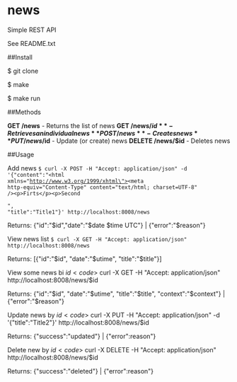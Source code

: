 # news
Simple REST API

See README.txt

##Install

$ git clone

$ make

$ make run

##Methods

**GET /news** - Returns the list of news
**GET /news/$id** - Retrieves an individual news
**POST /news** - Creates news
**PUT /news/$id** - Update (or create) news
**DELETE /news/$id** - Deletes news


##Usage

Add news
<code>$ curl -X POST -H "Accept: application/json" -d '{"content":"<!DOCTYPE html PUBLIC \"-//W3C//DTD XHTML 1.0 Transitional//EN\" \"http://www.w3.org/TR/xhtml1/DTD/xhtml1-transitional.dtd\"><html xmlns=\"http://www.w3.org/1999/xhtml\"><head><meta http-equiv=\"Content-Type\" content=\"text/html; charset=UTF-8\" /><title>Apache2 Debian Default Page: It works</title></head><body>\<p>Firts\</p>\<p>Second</p></body></html>", "title":"Title1"}' http://localhost:8008/news</code>

Returns:
{"id":"$id","date":"$date $time UTC"} | {"error":"$reason"}


View news list
<code>$ curl -X GET -H "Accept: application/json" http://localhost:8008/news</code>

Returns:
[{"id":"$id", "date":"$utime", "title":"$title"}]


View some news bi $id
<code>$ curl -X GET -H "Accept: application/json" http://localhost:8008/news/$id</code>

Returns:
{"id":"$id", "date":"$utime", "title":"$title", "context":"$context"} | {"error":"$reason"}


Update news by $id
<code>$ curl -X PUT -H "Accept: application/json" -d '{"title":"Title2"}' http://localhost:8008/news/$id</code>

Returns:
{"success":"updated"} | {"error":reason"}

Delete new by $id
<code>$ curl -X DELETE -H "Accept: application/json" http://localhost:8008/news/$id</code>

Returns:
{"success":"deleted"} | {"error":reason"}
